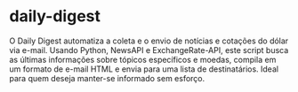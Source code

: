 # daily-digest
O Daily Digest automatiza a coleta e o envio de notícias e cotações do dólar via e-mail. Usando Python, NewsAPI e ExchangeRate-API, este script busca as últimas informações sobre tópicos específicos e moedas, compila em um formato de e-mail HTML e envia para uma lista de destinatários. Ideal para quem deseja manter-se informado sem esforço.
